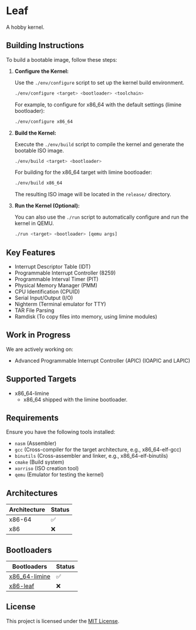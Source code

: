 # Leaf
A hobby kernel.
## Building Instructions

To build a bootable image, follow these steps:

1. **Configure the Kernel:**

   Use the `./env/configure` script to set up the kernel build environment.

   ```bash
   ./env/configure <target> <bootloader> <toolchain>
   ```

   For example, to configure for x86_64 with the default settings (limine bootloader):

   ```bash
   ./env/configure x86_64
   ```

2. **Build the Kernel:**

   Execute the `./env/build` script to compile the kernel and generate the bootable ISO image.

   ```bash
   ./env/build <target> <bootloader>
   ```

   For building for the x86_64 target with limine bootloader:

   ```bash
   ./env/build x86_64
   ```

   The resulting ISO image will be located in the `release/` directory.

3. **Run the Kernel (Optional):**

   You can also use the `./run` script to automatically configure and run the kernel in QEMU.

   ```bash
   ./run <target> <bootloader> [qemu args]
   ```


## Key Features

- Interrupt Descriptor Table (IDT)
- Programmable Interrupt Controller (8259)
- Programmable Interval Timer (PIT)
- Physical Memory Manager (PMM)
- CPU Identification (CPUID)
- Serial Input/Output (I/O)
- Nighterm (Terminal emulator for TTY)
- TAR File Parsing
- Ramdisk (To copy files into memory, using limine modules)


## Work in Progress

We are actively working on:
- Advanced Programmable Interrupt Controller (APIC) (IOAPIC and LAPIC)


## Supported Targets
- x86_64-limine
    - x86_64 shipped with the limine bootloader.

## Requirements

Ensure you have the following tools installed:

- `nasm` (Assembler)
- `gcc` (Cross-compiler for the target architecture, e.g., x86_64-elf-gcc)
- `binutils` (Cross-assembler and linker, e.g., x86_64-elf-binutils)
- `cmake` (Build system)
- `xorriso` (ISO creation tool)
- `qemu` (Emulator for testing the kernel)


## Architectures

| Architecture | Status |
|--------------|--------|
| x86-64       | ✅     |
| x86          | ❌     |


## Bootloaders

| Bootloaders                                                   | Status |
|---------------------------------------------------------------|--------|
| [x86_64-limine](https://github.com/limine-bootloader/limine)  | ✅     |
| [x86-leaf](https://github.com/leaf-kernel/bootloader)         | ❌     |


## License

This project is licensed under the [MIT License](https://github.com/leaf-kernel/kernel/blob/main/LICENSE).
